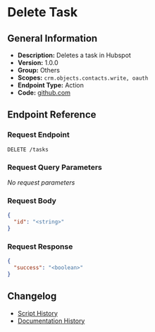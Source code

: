 # Delete Task

## General Information

- **Description:** Deletes a task in Hubspot
- **Version:** 1.0.0
- **Group:** Others
- **Scopes:** `crm.objects.contacts.write, oauth`
- **Endpoint Type:** Action
- **Code:** [github.com](https://github.com/NangoHQ/integration-templates/tree/main/integrations/hubspot/actions/delete-task.ts)


## Endpoint Reference

### Request Endpoint

`DELETE /tasks`

### Request Query Parameters

_No request parameters_

### Request Body

```json
{
  "id": "<string>"
}
```

### Request Response

```json
{
  "success": "<boolean>"
}
```

## Changelog

- [Script History](https://github.com/NangoHQ/integration-templates/commits/main/integrations/hubspot/actions/delete-task.ts)
- [Documentation History](https://github.com/NangoHQ/integration-templates/commits/main/integrations/hubspot/actions/delete-task.md)

<!-- END  GENERATED CONTENT -->

